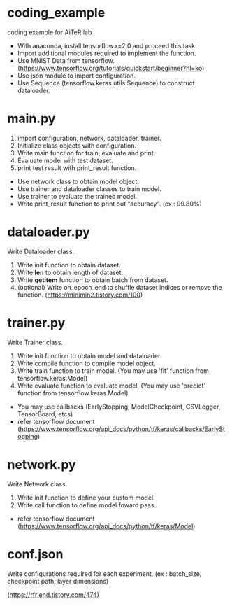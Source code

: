 # coding_example
coding example for AiTeR lab

* With anaconda, install tensorflow>=2.0 and proceed this task.
* Import additional modules required to implement the function.
* Use MNIST Data from tensorflow. (https://www.tensorflow.org/tutorials/quickstart/beginner?hl=ko)
* Use json module to import configuration.
* Use Sequence (tensorflow.keras.utils.Sequence) to construct dataloader.

# main.py
1. import configuration, network, dataloader, trainer.
2. Initialize class objects with configuration.
3. Write main function for train, evaluate and print. 
4. Evaluate model with test dataset.
5. print test result with print_result function.

* Use network class to obtain model object.
* Use trainer and dataloader classes to train model.
* Use trainer to evaluate the trained model.
* Write print_result function to print out "accuracy". (ex : 99.80%)

# dataloader.py
Write Dataloader class.
1. Write init function to obtain dataset.
2. Write __len__ to obtain length of dataset.
3. Write __getitem__ function to obtain batch from dataset.
4. (optional) Write on_epoch_end to shuffle dataset indices or remove the function.
(https://minimin2.tistory.com/100)

# trainer.py
Write Trainer class.
1. Write init function to obtain model and dataloader.
2. Write compile function to compile model object.
3. Write train function to train model. (You may use 'fit' function from tensorflow.keras.Model)
4. Write evaluate function to evaluate model. (You may use 'predict' function from tensorflow.keras.Model)

* You may use callbacks (EarlyStopping, ModelCheckpoint, CSVLogger, TensorBoard, etcs)
* refer tensorflow document (https://www.tensorflow.org/api_docs/python/tf/keras/callbacks/EarlyStopping)

# network.py
Write Network class.
1. Write init function to define your custom model.
2. Write call function to define model foward pass.

* refer tensorflow document (https://www.tensorflow.org/api_docs/python/tf/keras/Model)

# conf.json
Write configurations required for each experiment. (ex : batch_size, checkpoint path, layer dimensions)

(https://rfriend.tistory.com/474)
